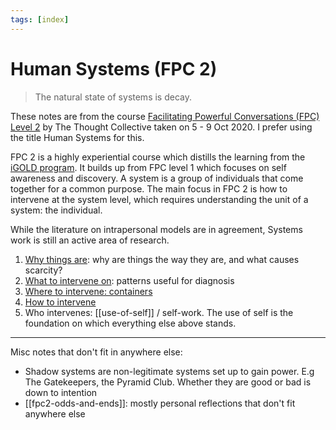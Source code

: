 ```yaml
---
tags: [index]
---
```


# Human Systems (FPC 2)

> The natural state of systems is decay.

These notes are from the course [Facilitating Powerful Conversations (FPC) Level 2](https://thethoughtcollective.com.sg/class_details/FACILITATING_POWERFUL_CONVERSATIONS_LEVEL_2) by The Thought Collective taken on 5 - 9 Oct 2020. I prefer using the title Human Systems for this.

FPC 2 is a highly experiential course which distills the learning from the [iGOLD program](https://www.gestaltod.org/programs/igold-program/about-the-igold-program/). It builds up from FPC level 1 which focuses on self awareness and discovery. A system is a group of individuals that come together for a common purpose. The main focus in FPC 2 is how to intervene at the system level, which requires understanding the unit of a system: the individual.

While the literature on intrapersonal models are in agreement, Systems work is still an active area of research.

1. [Why things are](why-things-are-in-systems.md): why are things the way they are, and what causes scarcity?
2. [What to intervene on](patterns-in-systems.md): patterns useful for diagnosis
3. [Where to intervene: containers](containers-in-systems.md)
4. [How to intervene](intervening-in-systems.md)
5. Who intervenes: [[use-of-self]] / self-work. The use of self is the foundation on which everything else above stands.

---

Misc notes that don't fit in anywhere else:

* Shadow systems are non-legitimate systems set up to gain power. E.g The Gatekeepers, the Pyramid Club. Whether they are good or bad is down to intention
* [[fpc2-odds-and-ends]]: mostly personal reflections that don't fit anywhere else
